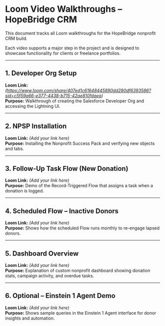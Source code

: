 # Loom Video Walkthroughs – HopeBridge CRM

This document tracks all Loom walkthroughs for the HopeBridge nonprofit CRM build.

Each video supports a major step in the project and is designed to showcase functionality for clients or freelance portfolios.

---

## 1. Developer Org Setup

**Loom Link:** _(https://www.loom.com/share/407ed1c61648445890dd280df6393586?sid=c5f59a66-e377-4438-b715-42ae810fdaea)_  
**Purpose:** Walkthrough of creating the Salesforce Developer Org and accessing the Lightning UI.

---

## 2. NPSP Installation

**Loom Link:** _(Add your link here)_  
**Purpose:** Installing the Nonprofit Success Pack and verifying new objects and tabs.

---

## 3. Follow-Up Task Flow (New Donation)

**Loom Link:** _(Add your link here)_  
**Purpose:** Demo of the Record-Triggered Flow that assigns a task when a donation is logged.

---

## 4. Scheduled Flow – Inactive Donors

**Loom Link:** _(Add your link here)_  
**Purpose:** Shows how the scheduled Flow runs monthly to re-engage lapsed donors.

---

## 5. Dashboard Overview

**Loom Link:** _(Add your link here)_  
**Purpose:** Explanation of custom nonprofit dashboard showing donation stats, campaign activity, and overdue tasks.

---

## 6. Optional – Einstein 1 Agent Demo

**Loom Link:** _(Add your link here)_  
**Purpose:** Shows sample queries in the Einstein 1 Agent interface for donor insights and automation.

